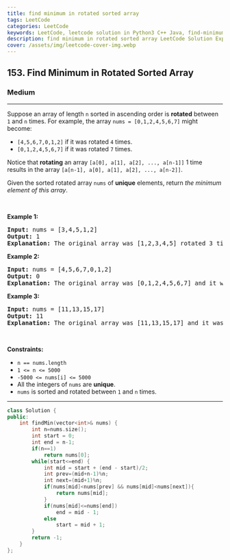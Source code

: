 ```yaml
---
title: find minimum in rotated sorted array
tags: LeetCode
categories: LeetCode
keywords: LeetCode, leetcode solution in Python3 C++ Java, find-minimum-in-rotated-sorted-array solution
description: find minimum in rotated sorted array LeetCode Solution Explained
cover: /assets/img/leetcode-cover-img.webp
---
```



<h2>153. Find Minimum in Rotated Sorted Array</h2><h3>Medium</h3><hr><div><p>Suppose an array of length <code>n</code> sorted in ascending order is <strong>rotated</strong> between <code>1</code> and <code>n</code> times. For example, the array <code>nums = [0,1,2,4,5,6,7]</code> might become:</p>

<ul>
	<li><code>[4,5,6,7,0,1,2]</code> if it was rotated <code>4</code> times.</li>
	<li><code>[0,1,2,4,5,6,7]</code> if it was rotated <code>7</code> times.</li>
</ul>

<p>Notice that <strong>rotating</strong> an array <code>[a[0], a[1], a[2], ..., a[n-1]]</code> 1 time results in the array <code>[a[n-1], a[0], a[1], a[2], ..., a[n-2]]</code>.</p>

<p>Given the sorted rotated array <code>nums</code> of <strong>unique</strong> elements, return <em>the minimum element of this array</em>.</p>

<p>&nbsp;</p>
<p><strong>Example 1:</strong></p>

<pre><strong>Input:</strong> nums = [3,4,5,1,2]
<strong>Output:</strong> 1
<strong>Explanation:</strong> The original array was [1,2,3,4,5] rotated 3 times.
</pre>

<p><strong>Example 2:</strong></p>

<pre><strong>Input:</strong> nums = [4,5,6,7,0,1,2]
<strong>Output:</strong> 0
<strong>Explanation:</strong> The original array was [0,1,2,4,5,6,7] and it was rotated 4 times.
</pre>

<p><strong>Example 3:</strong></p>

<pre><strong>Input:</strong> nums = [11,13,15,17]
<strong>Output:</strong> 11
<strong>Explanation:</strong> The original array was [11,13,15,17] and it was rotated 4 times. 
</pre>

<p>&nbsp;</p>
<p><strong>Constraints:</strong></p>

<ul>
	<li><code>n == nums.length</code></li>
	<li><code>1 &lt;= n &lt;= 5000</code></li>
	<li><code>-5000 &lt;= nums[i] &lt;= 5000</code></li>
	<li>All the integers of <code>nums</code> are <strong>unique</strong>.</li>
	<li><code>nums</code> is sorted and rotated between <code>1</code> and <code>n</code> times.</li>
</ul>
</div>

---




```cpp
class Solution {
public:
    int findMin(vector<int>& nums) {
        int n=nums.size();
        int start = 0;
        int end = n-1;
        if(n==1)
            return nums[0];
        while(start<=end) {
            int mid = start + (end - start)/2;
            int prev=(mid+n-1)%n;
            int next=(mid+1)%n;
            if(nums[mid]<nums[prev] && nums[mid]<nums[next]){
                return nums[mid];
            }
            if(nums[mid]<=nums[end])
                end = mid - 1;
            else
                start = mid + 1;
        }
        return -1;
    }
};
```
